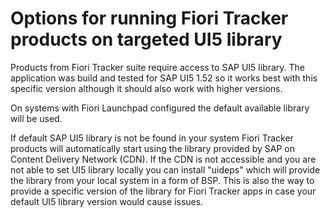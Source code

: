 # Options for running Fiori Tracker products on targeted UI5 library

Products from Fiori Tracker suite require access to SAP UI5 library. The application was build and tested for SAP UI5 1.52 so it works best with this specific version although it should also work with higher versions.

On systems with Fiori Launchpad configured the default available library will be used.

If default SAP UI5 library is not be found in your system Fiori Tracker products will automatically start using the library provided by SAP on Content Delivery Network (CDN). If the CDN is not accessible and you are not able to set UI5 library locally you can install "uideps" which will provide the library from your local system in a form of BSP. This is also the way to provide a specific version of the library for Fiori Tracker apps in case your default UI5 library version would cause issues.

